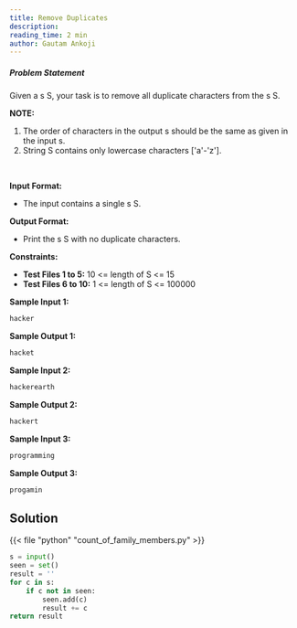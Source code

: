 ```yaml
---
title: Remove Duplicates
description:
reading_time: 2 min
author: Gautam Ankoji
---
```


##### Problem Statement

Given a s S, your task is to remove all duplicate characters from the s S.

**NOTE:**

1. The order of characters in the output s should be the same as given in the input s.
2. String S contains only lowercase characters ['a'-'z'].

</br>

**Input Format:**

- The input contains a single s S.

**Output Format:**

- Print the s S with no duplicate characters.

**Constraints:**

- **Test Files 1 to 5:** 10 <= length of S <= 15
- **Test Files 6 to 10:** 1 <= length of S <= 100000

**Sample Input 1:**

```md
hacker
```

**Sample Output 1:**

```md
hacket
```

**Sample Input 2:**

```md
hackerearth
```

**Sample Output 2:**

```md
hackert
```

**Sample Input 3:**

```md
programming
```

**Sample Output 3:**

```md
progamin
```

## Solution

<!-- **Approach:** -->

{{< file "python" "count_of_family_members.py" >}}

```py
s = input()
seen = set()
result = ''
for c in s:
    if c not in seen:
        seen.add(c)
        result += c
return result
```
